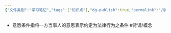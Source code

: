 ```yaml
---
{"文件类别":"学习笔记","tags":["知识点"],"dg-publish":true,"permalink":"/学习笔记/知识点cheese/意愿条件/","dgPassFrontmatter":true,"created":"2024-07-19T09:10:02.344+08:00","updated":"2024-09-11T12:34:22.281+08:00"}
---
```


- 意愿条件指将一方当事人的意思表示约定为法律行为之条件 #背诵/概念 